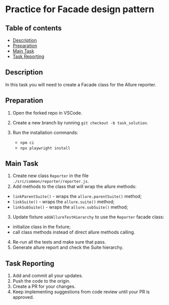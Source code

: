 # Practice for Facade design pattern

## Table of contents

- [Description](#description)
- [Preparation](#preparation)
- [Main Task](#main-task)
- [Task Reporting](#task-reporting)

## Description

In this task you will need to create a Facade class for the Allure reporter.


## Preparation

1. Open the forked repo in VSCode.
2. Create a new branch by running `git checkout -b task_solution`.
3. Run the installation commands:

    - `npm ci`
    - `npx playwright install`


## Main Task

1. Create new class `Reporter` in the file  `./src/common/reporter/reporter.js`.
2. Add methods to the class that will wrap the allure methods:
- `linkParentSuite()` - wraps the `allure.parentSuite()` method;
- `linkSuite()` - wraps the `allure.suite()` method;
- `linkSubSuite()` - wraps the `allure.subSuite()` method;
3. Update fixture `addAllureTestHierarchy` to use the `Reporter` facade class:
- initialize class in the fixture;
- call class methods instead of direct allure methods calling. 
4. Re-run all the tests and make sure that pass.
5. Generate allure report and check the Suite hierarchy. 

## Task Reporting

1. Add and commit all your updates.
2. Push the code to the origin.
3. Create a PR for your changes.
4. Keep implementing suggestions from code review until your PR is approved.
